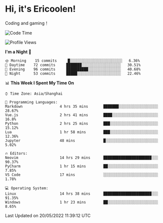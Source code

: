 # Hi, it's Ericoolen!
Coding and gaming！

<!--START_SECTION:waka-->
![Code Time](http://img.shields.io/badge/Code%20Time-261%20hrs%2020%20mins-blue)

![Profile Views](http://img.shields.io/badge/Profile%20Views-6-blue)

**I'm a Night 🦉** 

```text
🌞 Morning    15 commits     █░░░░░░░░░░░░░░░░░░░░░░░░   6.36% 
🌆 Daytime    72 commits     ███████░░░░░░░░░░░░░░░░░░   30.51% 
🌃 Evening    96 commits     ██████████░░░░░░░░░░░░░░░   40.68% 
🌙 Night      53 commits     █████░░░░░░░░░░░░░░░░░░░░   22.46%

```


📊 **This Week I Spent My Time On** 

```text
⌚︎ Time Zone: Asia/Shanghai

💬 Programming Languages: 
Markdown                 4 hrs 35 mins       ███████░░░░░░░░░░░░░░░░░░   28.67% 
Vue.js                   2 hrs 41 mins       ████░░░░░░░░░░░░░░░░░░░░░   16.8% 
Python                   2 hrs 25 mins       ███░░░░░░░░░░░░░░░░░░░░░░   15.12% 
Lua                      1 hr 58 mins        ███░░░░░░░░░░░░░░░░░░░░░░   12.36% 
Jupyter                  48 mins             █░░░░░░░░░░░░░░░░░░░░░░░░   5.02%

🔥 Editors: 
Neovim                   14 hrs 29 mins      ██████████████████████░░░   90.37% 
PyCharm                  1 hr 15 mins        ██░░░░░░░░░░░░░░░░░░░░░░░   7.85% 
VS Code                  17 mins             ░░░░░░░░░░░░░░░░░░░░░░░░░   1.78%

💻 Operating System: 
Linux                    14 hrs 38 mins      ██████████████████████░░░   91.35% 
Windows                  1 hr 23 mins        ██░░░░░░░░░░░░░░░░░░░░░░░   8.65%

```


 Last Updated on 20/05/2022 11:39:12 UTC
<!--END_SECTION:waka-->

